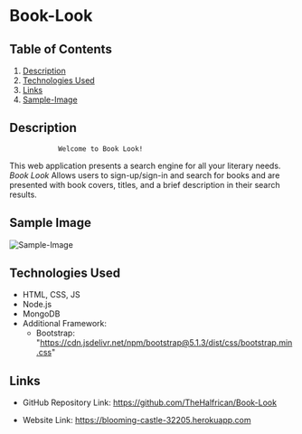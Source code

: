 # Book-Look

## Table of Contents
1. [Description](#Description)
2. [Technologies Used](#Technologies-Used)
3. [Links](#Links)
4. [Sample-Image](#Sample-Image)


## Description

                Welcome to Book Look!

This web application presents a search engine for all your literary needs.  *Book Look* Allows users to sign-up/sign-in and search for books and are presented with book covers, titles, and a brief description in their search results.


## Sample Image

![Sample-Image](https://raw.githubusercontent.com/TheHalfrican/Book-Look/img/sample-image.png)


## Technologies Used
- HTML, CSS, JS
- Node.js
- MongoDB
- Additional Framework: 
    - Bootstrap: "https://cdn.jsdelivr.net/npm/bootstrap@5.1.3/dist/css/bootstrap.min.css"



## Links

- GitHub Repository Link:  https://github.com/TheHalfrican/Book-Look

- Website Link: https://blooming-castle-32205.herokuapp.com





